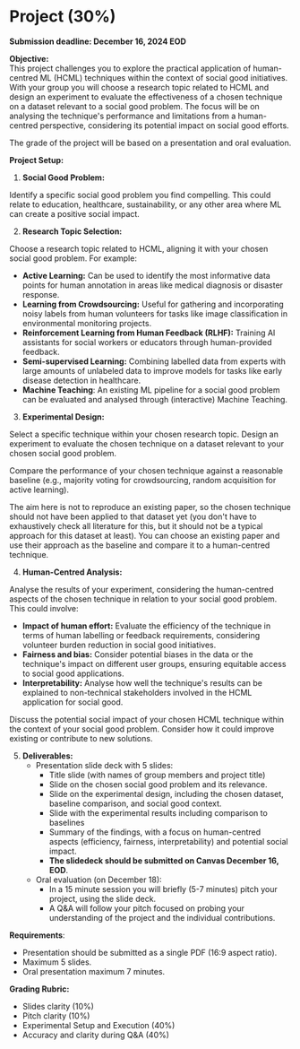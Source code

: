 # Project (30%)

**Submission deadline: December 16, 2024 EOD**

**Objective:**  
This project challenges you to explore the practical application of human-centred ML (HCML) techniques within the context of social good initiatives. With your group you will choose a research topic related to HCML and design an experiment to evaluate the effectiveness of a chosen technique on a dataset relevant to a social good problem. The focus will be on analysing the technique's performance and limitations from a human-centred perspective, considering its potential impact on social good efforts.

The grade of the project will be based on a presentation and oral evaluation.

**Project Setup:**

1. **Social Good Problem:**

Identify a specific social good problem you find compelling. This could relate to education, healthcare, sustainability, or any other area where ML can create a positive social impact.

2. **Research Topic Selection:**

Choose a research topic related to HCML, aligning it with your chosen social good problem. For example:

- **Active Learning:** Can be used to identify the most informative data points for human annotation in areas like medical diagnosis or disaster response.  
- **Learning from Crowdsourcing:** Useful for gathering and incorporating noisy labels from human volunteers for tasks like image classification in environmental monitoring projects.  
- **Reinforcement Learning from Human Feedback (RLHF):** Training AI assistants for social workers or educators through human-provided feedback.  
- **Semi-supervised Learning:** Combining labelled data from experts with large amounts of unlabeled data to improve models for tasks like early disease detection in healthcare.  
- **Machine Teaching**: An existing ML pipeline for a social good problem can be evaluated and analysed through (interactive) Machine Teaching.


3. **Experimental Design:**

Select a specific technique within your chosen research topic. Design an experiment to evaluate the chosen technique on a dataset relevant to your chosen social good problem. 

Compare the performance of your chosen technique against a reasonable baseline (e.g., majority voting for crowdsourcing, random acquisition for active learning).

The aim here is not to reproduce an existing paper, so the chosen technique should not have been applied to that dataset yet (you don't have to exhaustively check all literature for this, but it should not be a typical approach for this dataset at least). You can choose an existing paper and use their approach as the baseline and compare it to a human-centred technique.

4. **Human-Centred Analysis:**

Analyse the results of your experiment, considering the human-centred aspects of the chosen technique in relation to your social good problem. This could involve:

- **Impact of human effort:** Evaluate the efficiency of the technique in terms of human labelling or feedback requirements, considering volunteer burden reduction in social good initiatives.  
- **Fairness and bias:** Consider potential biases in the data or the technique's impact on different user groups, ensuring equitable access to social good applications.  
- **Interpretability:** Analyse how well the technique's results can be explained to non-technical stakeholders involved in the HCML application for social good.

Discuss the potential social impact of your chosen HCML technique within the context of your social good problem. Consider how it could improve existing or contribute to new solutions.

5. **Deliverables:**  
   - Presentation slide deck with 5 slides:  
     - Title slide (with names of group members and project title)  
     - Slide on the chosen social good problem and its relevance.  
     - Slide on the experimental design, including the chosen dataset, baseline comparison, and social good context.  
     - Slide with the experimental results including comparison to baselines  
     - Summary of the findings, with a focus on human-centred aspects (efficiency, fairness, interpretability) and potential social impact.  
     - **The slidedeck should be submitted on Canvas December 16, EOD**.  
   - Oral evaluation (on December 18):  
     - In a 15 minute session you will briefly (5-7 minutes) pitch your project, using the slide deck.  
     - A Q\&A will follow your pitch focused on probing your understanding of the project and the individual contributions.

**Requirements**:

- Presentation should be submitted as a single PDF (16:9 aspect ratio).  
- Maximum 5 slides.  
- Oral presentation maximum 7 minutes.

**Grading Rubric:**

- Slides clarity (10%)  
- Pitch clarity (10%)  
- Experimental Setup and Execution (40%)  
- Accuracy and clarity during Q\&A (40%)

